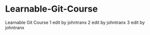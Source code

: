 # Learnable-Git-Course
Learnable Git Course
1 edit by johntranx
2 edit by johntranx
3 edit by johntranx

